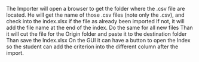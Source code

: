 The Importer will open a browser to get the folder where the .csv file are located.
He will get the name of those .csv files (note only the .csv), and check into the index.xlsx if the file as already been imported
If not, it will add the file name at the end of the index. Do the same for all new files
Than it will cut the file for the Origin folder and paste it to the destination folder
Than save the Index.xlsx
On the GUI it can have a button to open the Index so the student can add the criterion into the different column after the import.
